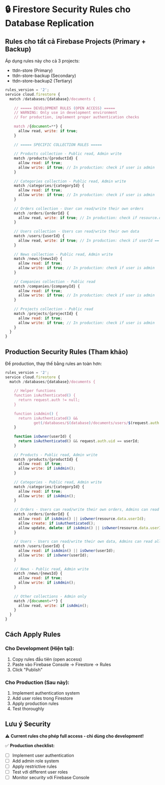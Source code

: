 # 🔒 Firestore Security Rules cho Database Replication

## Rules cho tất cả Firebase Projects (Primary + Backup)

Áp dụng rules này cho cả 3 projects:
- ttdn-store (Primary)
- ttdn-store-backup (Secondary)  
- ttdn-store-backup2 (Tertiary)

```javascript
rules_version = '2';
service cloud.firestore {
  match /databases/{database}/documents {
    
    // ===== DEVELOPMENT RULES (OPEN ACCESS) =====
    // WARNING: Only use in development environment
    // For production, implement proper authentication checks
    
    match /{document=**} {
      allow read, write: if true;
    }
    
    // ===== SPECIFIC COLLECTION RULES =====
    
    // Products collection - Public read, Admin write
    match /products/{productId} {
      allow read: if true;
      allow write: if true; // In production: check if user is admin
    }
    
    // Categories collection - Public read, Admin write  
    match /categories/{categoryId} {
      allow read: if true;
      allow write: if true; // In production: check if user is admin
    }
    
    // Orders collection - User can read/write their own orders
    match /orders/{orderId} {
      allow read, write: if true; // In production: check if resource.data.userId == request.auth.uid
    }
    
    // Users collection - Users can read/write their own data
    match /users/{userId} {
      allow read, write: if true; // In production: check if userId == request.auth.uid
    }
    
    // News collection - Public read, Admin write
    match /news/{newsId} {
      allow read: if true;
      allow write: if true; // In production: check if user is admin
    }
    
    // Companies collection - Public read
    match /companies/{companyId} {
      allow read: if true;
      allow write: if true; // In production: check if user is admin
    }
    
    // Projects collection - Public read
    match /projects/{projectId} {
      allow read: if true;
      allow write: if true; // In production: check if user is admin
    }
  }
}
```

## Production Security Rules (Tham khảo)

Để production, thay thế bằng rules an toàn hơn:

```javascript
rules_version = '2';
service cloud.firestore {
  match /databases/{database}/documents {
    
    // Helper functions
    function isAuthenticated() {
      return request.auth != null;
    }
    
    function isAdmin() {
      return isAuthenticated() && 
             get(/databases/$(database)/documents/users/$(request.auth.uid)).data.role == 'admin';
    }
    
    function isOwner(userId) {
      return isAuthenticated() && request.auth.uid == userId;
    }
    
    // Products - Public read, Admin write
    match /products/{productId} {
      allow read: if true;
      allow write: if isAdmin();
    }
    
    // Categories - Public read, Admin write
    match /categories/{categoryId} {
      allow read: if true;
      allow write: if isAdmin();
    }
    
    // Orders - Users can read/write their own orders, Admins can read all
    match /orders/{orderId} {
      allow read: if isAdmin() || isOwner(resource.data.userId);
      allow create: if isAuthenticated();
      allow update, delete: if isAdmin() || isOwner(resource.data.userId);
    }
    
    // Users - Users can read/write their own data, Admins can read all
    match /users/{userId} {
      allow read: if isAdmin() || isOwner(userId);
      allow write: if isOwner(userId);
    }
    
    // News - Public read, Admin write
    match /news/{newsId} {
      allow read: if true;
      allow write: if isAdmin();
    }
    
    // Other collections - Admin only
    match /{document=**} {
      allow read, write: if isAdmin();
    }
  }
}
```

## Cách Apply Rules

### Cho Development (Hiện tại):
1. Copy rules đầu tiên (open access)
2. Paste vào Firebase Console → Firestore → Rules
3. Click "Publish"

### Cho Production (Sau này):
1. Implement authentication system
2. Add user roles trong Firestore
3. Apply production rules
4. Test thoroughly

## Lưu ý Security

⚠️ **Current rules cho phép full access - chỉ dùng cho development!**

✅ **Production checklist:**
- [ ] Implement user authentication
- [ ] Add admin role system  
- [ ] Apply restrictive rules
- [ ] Test với different user roles
- [ ] Monitor security với Firebase Console